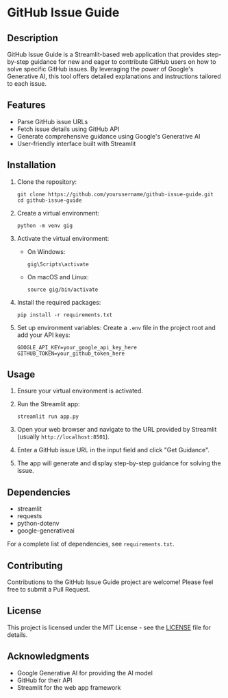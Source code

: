 # GitHub Issue Guide

## Description

GitHub Issue Guide is a Streamlit-based web application that provides step-by-step guidance for new and eager to contribute GitHub users on how to solve specific GitHub issues. By leveraging the power of Google's Generative AI, this tool offers detailed explanations and instructions tailored to each issue.

## Features

- Parse GitHub issue URLs
- Fetch issue details using GitHub API
- Generate comprehensive guidance using Google's Generative AI
- User-friendly interface built with Streamlit

## Installation

1. Clone the repository:
   ```
   git clone https://github.com/yourusername/github-issue-guide.git
   cd github-issue-guide
   ```

2. Create a virtual environment:
   ```
   python -m venv gig
   ```

3. Activate the virtual environment:
   - On Windows:
     ```
     gig\Scripts\activate
     ```
   - On macOS and Linux:
     ```
     source gig/bin/activate
     ```

4. Install the required packages:
   ```
   pip install -r requirements.txt
   ```

5. Set up environment variables:
   Create a `.env` file in the project root and add your API keys:
   ```
   GOOGLE_API_KEY=your_google_api_key_here
   GITHUB_TOKEN=your_github_token_here
   ```

## Usage

1. Ensure your virtual environment is activated.

2. Run the Streamlit app:
   ```
   streamlit run app.py
   ```

3. Open your web browser and navigate to the URL provided by Streamlit (usually `http://localhost:8501`).

4. Enter a GitHub issue URL in the input field and click "Get Guidance".

5. The app will generate and display step-by-step guidance for solving the issue.

## Dependencies

- streamlit
- requests
- python-dotenv
- google-generativeai

For a complete list of dependencies, see `requirements.txt`.

## Contributing

Contributions to the GitHub Issue Guide project are welcome! Please feel free to submit a Pull Request.

## License

This project is licensed under the MIT License - see the [LICENSE](LICENSE) file for details.

## Acknowledgments

- Google Generative AI for providing the AI model
- GitHub for their API
- Streamlit for the web app framework
